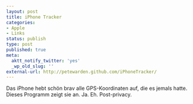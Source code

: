 ```yaml
---
layout: post
title: iPhone Tracker
categories:
- Apple
- Links
status: publish
type: post
published: true
meta:
  aktt_notify_twitter: 'yes'
  _wp_old_slug: ''
external-url: http://petewarden.github.com/iPhoneTracker/
---
```

<p>Das iPhone hebt schön brav alle GPS-Koordinaten auf, die es jemals hatte. Dieses Programm zeigt sie an. Ja. Eh. Post-privacy.</p>
